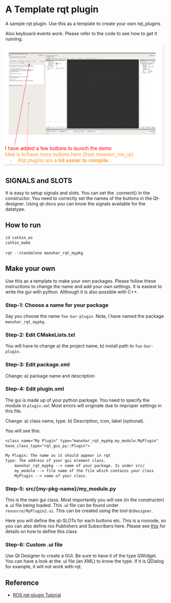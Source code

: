 # A Template rqt plugin

A sample rqt plugin. Use this as a template to create your own rqt_plugins

Also keyboard events work. Please refer to the code to see how to get it running. 

![Alt-text](./docs/sample_gui.png)

## SIGNALS and SLOTS
It is easy to setup signals and slots. You can set the .connect() in the constructor.
You need to correctly set the names of the buttons in the Qt-designer. Using qt-docs
you can know the signals available for the datatype.


## How to run
```
cd catkin_ws
catkin_make

rqt --standalone manohar_rqt_mypkg
```


## Make your own
Use this as a template to make your own packages. Please follow these instructions to change the name and add your own settings. It is easiest to write the
gui with python. Although it is also possible with C++.

### Step-1: Choose a name for your package
Say you choose the name `foo-bar-plugin`. Note, I have named the package `manohar_rqt_mypkg`.

### Step-2: Edit CMakeLists.txt
You will have to change a) the project name, b) install path to `foo-bar-plugin`.

### Step-3: Edit package.xml
Change: a) package name and description


### Step-4: Edit plugin.xml
The gui is made up of your python package. You need to specify the module in `plugin.xml`
Most errors will originate due to improper settings in this file.

Change: a) class name, type. b) Description, icon, label (optional).

You will see this:
```
<class name="My Plugin" type="manohar_rqt_mypkg.my_module.MyPlugin" base_class_type="rqt_gui_py::Plugin">
```

```
My Plugin: The name as it should appear in rqt
type: The address of your gui element class.
    manohar_rqt_mypkg --> name of your package. Is under src/
    my_module --> file name of the file which contains your class
    MyPlugin --> name of your class.
```


### Step-5: src/{my-pkg-name}/my_module.py
This is the main gui class. Most importantly you will see (in the constructor)
a .ui file being loaded. This .ui file can be found under `resource/MyPlugin2.ui`.
This can be created using the tool `QtDesigner`.

Here you will define the qt-SLOTs for each buttons etc. This is a
rosnode, so you can also define ros Publishers and Subscribers here.
Please see [this](http://wiki.ros.org/rqt/Tutorials/Writing%20a%20Python%20Plugin)
for details on how to define this class.

### Step-6: Custom .ui file

Use Qt Designer to create a GUI. Be sure to have it of the type QWidget.
You can have a look at the .ui file (an XML) to know the type. If it is QDialog for example, it will
not work with rqt.

## Reference
- [ROS rqt-plugin Tutorial](http://wiki.ros.org/rqt/Tutorials/Create%20your%20new%20rqt%20plugin)
